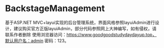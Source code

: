 # BackstageManagement
基于ASP.NET MVC+layui实现的后台管理系统，界面风格参照layuiAdmin进行设计，建议购买官方正版layuiAdmin，部分代码参照网上大神编写，如有侵权，请联系作者删除
使用浏览器访问：https://www.goodgoodstudydaydayup.top，默认用户名：admin 密码：123。
